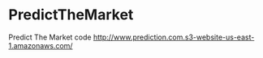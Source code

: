 # PredictTheMarket
Predict The Market code
http://www.prediction.com.s3-website-us-east-1.amazonaws.com/
